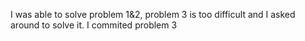 I was able to solve problem 1&2, problem 3 is too difficult and I asked around to solve it.
I commited problem 3
